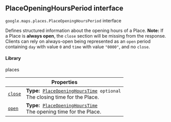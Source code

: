
<devsite-heading text=" PlaceOpeningHoursPeriod interface" for="PlaceOpeningHoursPeriod" level="h2" link="" toc="" back-to-top=""><h2 id="PlaceOpeningHoursPeriod" is-upgraded="">PlaceOpeningHoursPeriod interface</h2></devsite-heading>
<p>
<code translate="no" dir="ltr"><span itemprop="path">google.maps.places</span>.<span itemprop="name">PlaceOpeningHoursPeriod</span></code>
interface
</p>
<p>Defines structured information about the opening hours of a Place. <strong>Note:</strong> If a Place is <strong>always open</strong>, the <code translate="no" dir="ltr">close</code> section will be missing from the response. Clients can rely on always-open being represented as an <code translate="no" dir="ltr">open</code> period containing <code translate="no" dir="ltr">day</code> with value <code translate="no" dir="ltr">0</code> and <code translate="no" dir="ltr">time</code> with value <code translate="no" dir="ltr">"0000"</code>, and no <code translate="no" dir="ltr">close</code>.</p>
<devsite-heading text="Library" for="library_14" level="h4" link=""><h4 is-upgraded="" id="library_14">Library</h4></devsite-heading>
<p>places</p>
<div class="devsite-table-wrapper"><table class="properties responsive" summary="interface PlaceOpeningHoursPeriod - Properties">
<thead>
<tr><th colspan="2">Properties</th>
</tr></thead>
<tbody>
<tr id="PlaceOpeningHoursPeriod.close">
<td itemprop="property"><code translate="no" dir="ltr"><a class="secret-link" href="#PlaceOpeningHoursPeriod.close"><span>close</span></a></code></td>
<td><div><strong>Type:</strong>&nbsp; <code translate="no" dir="ltr"><a href="PlaceOpeningHoursTime.md">PlaceOpeningHoursTime</a> <span class="optional-type-annotation">optional</span></code></div>
<div class="desc">The closing time for the Place.</div></td>
</tr>
<tr id="PlaceOpeningHoursPeriod.open">
<td itemprop="property"><code translate="no" dir="ltr"><a class="secret-link" href="#PlaceOpeningHoursPeriod.open"><span>open</span></a></code></td>
<td><div><strong>Type:</strong>&nbsp; <code translate="no" dir="ltr"><a href="PlaceOpeningHoursTime.md">PlaceOpeningHoursTime</a></code></div>
<div class="desc">The opening time for the Place.</div></td>
</tr>
</tbody>
</table></div>
<script src="replace_links.js"></script>
